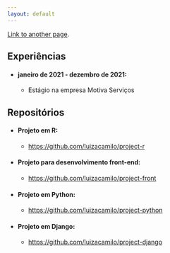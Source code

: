 ```yaml
---
layout: default
---
```



[Link to another page](./another-page.html).



## Experiências

- #### janeiro de 2021 - dezembro de 2021: 
    - Estágio na empresa Motiva Serviços




## Repositórios

- #### Projeto em R:
    - https://github.com/luizacamilo/project-r
    
- #### Projeto para desenvolvimento front-end:
    - https://github.com/luizacamilo/project-front
    
- #### Projeto em Python:
    - https://github.com/luizacamilo/project-python


- #### Projeto em Django:
    - https://github.com/luizacamilo/project-django
    

    